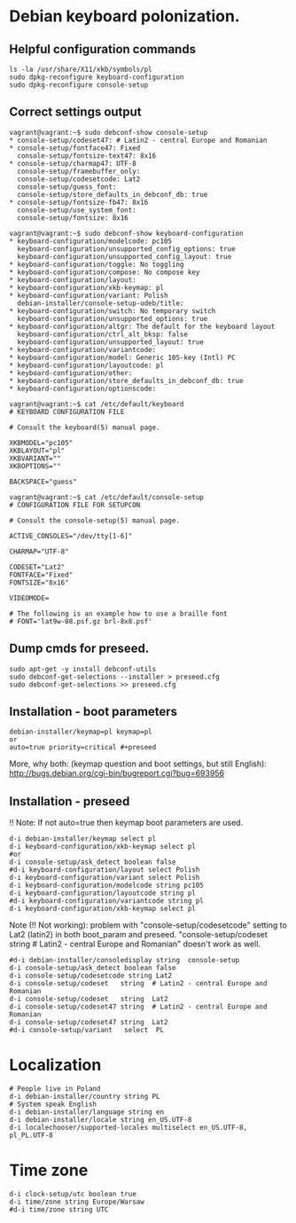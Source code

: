 # Debian keyboard polonization.

## Helpful configuration commands

```
ls -la /usr/share/X11/xkb/symbols/pl
sudo dpkg-reconfigure keyboard-configuration 
sudo dpkg-reconfigure console-setup
```

## Correct settings output

```
vagrant@vagrant:~$ sudo debconf-show console-setup
* console-setup/codeset47: # Latin2 - central Europe and Romanian
* console-setup/fontface47: Fixed
  console-setup/fontsize-text47: 8x16
* console-setup/charmap47: UTF-8
  console-setup/framebuffer_only:
  console-setup/codesetcode: Lat2
  console-setup/guess_font:
  console-setup/store_defaults_in_debconf_db: true
* console-setup/fontsize-fb47: 8x16
  console-setup/use_system_font:
  console-setup/fontsize: 8x16

```

```
vagrant@vagrant:~$ sudo debconf-show keyboard-configuration 
* keyboard-configuration/modelcode: pc105
  keyboard-configuration/unsupported_config_options: true
  keyboard-configuration/unsupported_config_layout: true
* keyboard-configuration/toggle: No toggling
* keyboard-configuration/compose: No compose key
* keyboard-configuration/layout:
* keyboard-configuration/xkb-keymap: pl
* keyboard-configuration/variant: Polish
  debian-installer/console-setup-udeb/title:
* keyboard-configuration/switch: No temporary switch
  keyboard-configuration/unsupported_options: true
* keyboard-configuration/altgr: The default for the keyboard layout
  keyboard-configuration/ctrl_alt_bksp: false
  keyboard-configuration/unsupported_layout: true
* keyboard-configuration/variantcode:
* keyboard-configuration/model: Generic 105-key (Intl) PC
* keyboard-configuration/layoutcode: pl
* keyboard-configuration/other:
* keyboard-configuration/store_defaults_in_debconf_db: true
* keyboard-configuration/optionscode:

```

```
vagrant@vagrant:~$ cat /etc/default/keyboard 
# KEYBOARD CONFIGURATION FILE

# Consult the keyboard(5) manual page.

XKBMODEL="pc105"
XKBLAYOUT="pl"
XKBVARIANT=""
XKBOPTIONS=""

BACKSPACE="guess"
```

```
vagrant@vagrant:~$ cat /etc/default/console-setup 
# CONFIGURATION FILE FOR SETUPCON

# Consult the console-setup(5) manual page.

ACTIVE_CONSOLES="/dev/tty[1-6]"

CHARMAP="UTF-8"

CODESET="Lat2"
FONTFACE="Fixed"
FONTSIZE="8x16"

VIDEOMODE=

# The following is an example how to use a braille font
# FONT='lat9w-08.psf.gz brl-8x8.psf'
```

## Dump cmds for preseed.

```
sudo apt-get -y install debconf-utils
sudo debconf-get-selections --installer > preseed.cfg
sudo debconf-get-selections >> preseed.cfg
```

## Installation - boot parameters
```
debian-installer/keymap=pl keymap=pl
or
auto=true priority=critical #+preseed
```
More, why both: (keymap question and boot settings, but still English): http://bugs.debian.org/cgi-bin/bugreport.cgi?bug=693956

## Installation - preseed

!! Note: If not auto=true then keymap boot parameters are used.
```
d-i debian-installer/keymap select pl
d-i keyboard-configuration/xkb-keymap select pl
#or
d-i console-setup/ask_detect boolean false
#d-i keyboard-configuration/layout select Polish
d-i keyboard-configuration/variant select Polish
d-i keyboard-configuration/modelcode string pc105
d-i keyboard-configuration/layoutcode string pl
#d-i keyboard-configuration/variantcode string pl
d-i keyboard-configuration/xkb-keymap select pl
```

Note (!! Not working): problem with "console-setup/codesetcode" setting to Lat2 (latin2) in both boot_param and preseed.
"console-setup/codeset   string  # Latin2 - central Europe and Romanian" doesn't work as well.
```
#d-i debian-installer/consoledisplay string  console-setup
d-i console-setup/ask_detect boolean false
d-i console-setup/codesetcode string Lat2
d-i console-setup/codeset   string  # Latin2 - central Europe and Romanian
d-i console-setup/codeset   string  Lat2
d-i console-setup/codeset47 string  # Latin2 - central Europe and Romanian
d-i console-setup/codeset47 string  Lat2
#d-i console-setup/variant   select  PL
```

# Localization
```
# People live in Poland
d-i debian-installer/country string PL
# System speak English
d-i debian-installer/language string en
d-i debian-installer/locale string en_US.UTF-8
d-i localechooser/supported-locales multiselect en_US.UTF-8, pl_PL.UTF-8
```

# Time zone
```
d-i clock-setup/utc boolean true
d-i time/zone string Europe/Warsaw
#d-i time/zone string UTC
```
